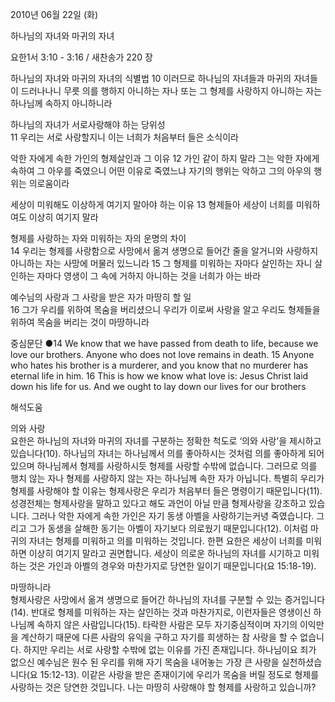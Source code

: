 2010년 06월 22일 (화)

하나님의 자녀와 마귀의 자녀



요한1서 3:10 - 3:16 / 새찬송가 220 장


하나님의 자녀와 마귀의 자녀의 식별법 
10 이러므로 하나님의 자녀들과 마귀의 자녀들이 드러나나니 무릇 의를 행하지 아니하는 자나 또는 그 형제를 사랑하지 아니하는 자는 하나님께 속하지 아니하니라  

하나님의 자녀가 서로사랑해야 하는 당위성  
11 우리는 서로 사랑할지니 이는 너희가 처음부터 들은 소식이라  

악한 자에게 속한 가인의 형제살인과 그 이유 
12 가인 같이 하지 말라 그는 악한 자에게 속하여 그 아우를 죽였으니 어떤 이유로 죽였느냐 자기의 행위는 악하고 그의 아우의 행위는 의로움이라  

세상이 미워해도 이상하게 여기지 말아야 하는 이유 
13 형제들아 세상이 너희를 미워하여도 이상히 여기지 말라  

형제를 사랑하는 자와 미워하는 자의 운명의 차이  
14 우리는 형제를 사랑함으로 사망에서 옮겨 생명으로 들어간 줄을 알거니와 사랑하지 아니하는 자는 사망에 머물러 있느니라 15 그 형제를 미워하는 자마다 살인하는 자니 살인하는 자마다 영생이 그 속에 거하지 아니하는 것을 너희가 아는 바라  

예수님의 사랑과 그 사랑을 받은 자가 마땅히 할 일  
16 그가 우리를 위하여 목숨을 버리셨으니 우리가 이로써 사랑을 알고 우리도 형제들을 위하여 목숨을 버리는 것이 마땅하니라    

중심문단 ●14 We know that we have passed from death to life, because we love our brothers. Anyone who does not love remains in death. 15 Anyone who hates his brother is a murderer, and you know that no murderer has eternal life in him. 16 This is how we know what love is: Jesus Christ laid down his life for us. And we ought to lay down our lives for our brothers

해석도움





의와 사랑   
요한은 하나님의 자녀와 마귀의 자녀를 구분하는 정확한 척도로 ‘의와 사랑’을 제시하고 있습니다(10). 하나님의 자녀는 하나님께서 의를 좋아하시는 것처럼 의를 좋아하게 되어 있으며 하나님께서 형제를 사랑하시듯 형제를 사랑할 수밖에 없습니다. 그러므로 의를 행치 않는 자나 형제를 사랑하지 않는 자는 하나님께 속한 자가 아닙니다. 특별히 우리가 형제를 사랑해야 할 이유는 형제사랑은 우리가 처음부터 들은 명령이기 때문입니다(11). 성경전체는 형제사랑을 말하고 있다고 해도 과언이 아닐 만큼 형제사랑을 강조하고 있습니다. 그러나 악한 자에게 속한 가인은 자기 동생 아벨을 사랑하기는커녕 죽였습니다. 그리고 그가 동생을 살해한 동기는 아벨이 자기보다 의로웠기 때문입니다(12). 이처럼 마귀의 자녀는 형제를 미워하고 의를 미워하는 것입니다. 한편 요한은 세상이 너희를 미워하면 이상히 여기지 말라고 권면합니다. 세상이 의로운 하나님의 자녀를 시기하고 미워하는 것은 가인과 아벨의 경우와 마찬가지로 당연한 일이기 때문입니다(요 15:18-19).    

마땅하니라   
형제사랑은 사망에서 옮겨 생명으로 들어간 하나님의 자녀를 구분할 수 있는 증거입니다(14). 반대로 형제를 미워하는 자는 살인하는 것과 마찬가지로, 이런자들은 영생이신 하나님께 속하지 않은 사람입니다(15). 타락한 사람은 모두 자기중심적이며 자기의 이익만을 계산하기 때문에 다른 사람의 유익을 구하고 자기를 희생하는 참 사랑을 할 수 없습니다. 하지만 우리는 서로 사랑할 수밖에 없는 이유를 가진 존재입니다. 하나님이요 죄가 없으신 예수님은 원수 된 우리를 위해 자기 목숨을 내어놓는 가장 큰 사랑을 실천하셨습니다(요 15:12-13). 이같은 사랑을 받은 존재이기에 우리가 목숨을 버릴 정도로 형제를 사랑하는 것은 당연한 것입니다. 나는 마땅히 사랑해야 할 형제를 사랑하고 있습니까?